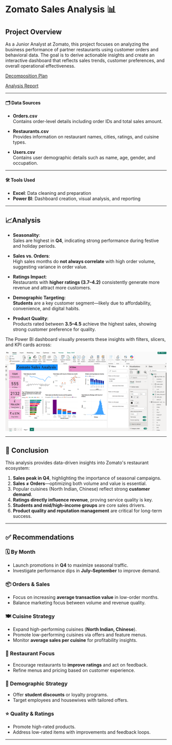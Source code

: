 
# Zomato Sales Analysis 📊

## Project Overview

As a Junior Analyst at Zomato, this project focuses on analyzing the business performance of partner restaurants using customer orders and behavioral data. The goal is to derive actionable insights and create an interactive dashboard that reflects sales trends, customer preferences, and overall operational effectiveness.

[Decomposition Plan](https://github.com/Bhagya-laks/Triple-Ten-Projects/blob/main/Zomato%20Sales%20Analysiss/Zomato%20Decomposition%20plan.docx)


[Analysis Report](https://github.com/Bhagya-laks/Triple-Ten-Projects/blob/main/Zomato%20Sales%20Analysiss/Zomato%20Sales%20Analysis.pdf)

---

#### 🗂️ Data Sources

- **Orders.csv**  
  Contains order-level details including order IDs and total sales amount.

- **Restaurants.csv**  
  Provides information on restaurant names, cities, ratings, and cuisine types.

- **Users.csv**  
  Contains user demographic details such as name, age, gender, and occupation.

---

#### 🛠️ Tools Used

- **Excel**: Data cleaning and preparation  
- **Power BI**: Dashboard creation, visual analysis, and reporting

---

## 📈Analysis

- **Seasonality**:  
  Sales are highest in **Q4**, indicating strong performance during festive and holiday periods.

- **Sales vs. Orders**:  
  High sales months do **not always correlate** with high order volume, suggesting variance in order value.

- **Ratings Impact**:  
  Restaurants with **higher ratings (3.7–4.2)** consistently generate more revenue and attract more customers.

- **Demographic Targeting**:  
  **Students** are a key customer segment—likely due to affordability, convenience, and digital habits.

- **Product Quality**:  
  Products rated between **3.5–4.5** achieve the highest sales, showing strong customer preference for quality.

The Power BI dashboard visually presents these insights with filters, slicers, and KPI cards across:

<img src= "Final Project Dashboard screenshot.png "/>

---

## 🧾 Conclusion

This analysis provides data-driven insights into Zomato's restaurant ecosystem:

1. **Sales peak in Q4**, highlighting the importance of seasonal campaigns.
2. **Sales ≠ Orders**—optimizing both volume and value is essential.
3. Popular cuisines (North Indian, Chinese) reflect strong **customer demand**.
4. **Ratings directly influence revenue**, proving service quality is key.
5. **Students and mid/high-income groups** are core sales drivers.
6. **Product quality and reputation management** are critical for long-term success.

---

## ✅ Recommendations

### 🗓️ By Month
- Launch promotions in **Q4** to maximize seasonal traffic.
- Investigate performance dips in **July–September** to improve demand.

### 📦 Orders & Sales
- Focus on increasing **average transaction value** in low-order months.
- Balance marketing focus between volume and revenue quality.

### 🍽️ Cuisine Strategy
- Expand high-performing cuisines (**North Indian, Chinese**).
- Promote low-performing cuisines via offers and feature menus.
- Monitor **average sales per cuisine** for profitability insights.

### 🍴 Restaurant Focus
- Encourage restaurants to **improve ratings** and act on feedback.
- Refine menus and pricing based on customer experience.

### 👥 Demographic Strategy
- Offer **student discounts** or loyalty programs.
- Target employees and housewives with tailored offers.

### ⭐ Quality & Ratings
- Promote high-rated products.
- Address low-rated items with improvements and feedback loops.

---





